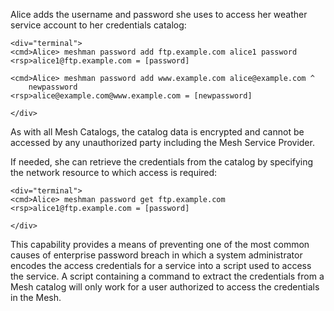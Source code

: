 
Alice adds the username and password she uses to access her weather service account 
to her credentials catalog:


~~~~
<div="terminal">
<cmd>Alice> meshman password add ftp.example.com alice1 password
<rsp>alice1@ftp.example.com = [password]

<cmd>Alice> meshman password add www.example.com alice@example.com ^
    newpassword
<rsp>alice@example.com@www.example.com = [newpassword]

</div>
~~~~

As with all Mesh Catalogs, the catalog data is encrypted and cannot be accessed by any unauthorized
party including the Mesh Service Provider.

If needed, she can retrieve the credentials from the catalog by specifying the network
resource to which access is required:


~~~~
<div="terminal">
<cmd>Alice> meshman password get ftp.example.com
<rsp>alice1@ftp.example.com = [password]

</div>
~~~~

This capability provides a means of preventing one of the most common causes of enterprise password
breach in which a system administrator encodes the access credentials for a service into a 
script used to access the service. A script containing a command to extract the credentials from
a Mesh catalog will only work for a user authorized to access the credentials in the Mesh.

